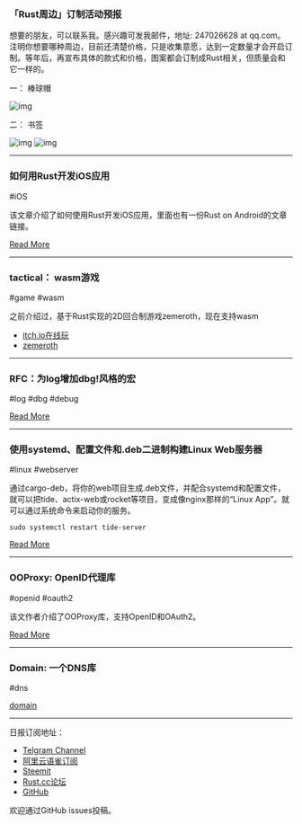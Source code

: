 ### 「Rust周边」订制活动预报

想要的朋友，可以联系我。感兴趣可发我邮件，地址: 247026628 at qq.com。注明你想要哪种周边，目前还清楚价格，只是收集意愿，达到一定数量才会开启订制。等年后，再宣布具体的款式和价格，图案都会订制成Rust相关，但质量会和它一样的。

一： 棒球帽

![img](https://wx3.sinaimg.cn/mw690/71684decly1fzplfsr5t9j20u012eqec.jpg)


二： 书签

![img](https://wx3.sinaimg.cn/mw690/71684decly1fzpm3n7hq9j20au0hkq8r.jpg)
![img](https://wx3.sinaimg.cn/mw690/71684decly1fzpm4ijiorj20lc180q6b.jpg)

---

### 如何用Rust开发iOS应用

#iOS

该文章介绍了如何使用Rust开发iOS应用，里面也有一份Rust on Android的文章链接。

[Read More](https://medium.com/visly/rust-on-ios-39f799b3c1dd)

---

### tactical： wasm游戏

#game #wasm

之前介绍过，基于Rust实现的2D回合制游戏zemeroth，现在支持wasm

- [itch.io在线玩](https://ozkriff.itch.io/zemeroth)
- [zemeroth](https://github.com/ozkriff/zemeroth)

---

### RFC：为log增加dbg!风格的宏

#log #dbg #debug

[Read More](https://github.com/rust-lang-nursery/log/pull/317)

---

### 使用systemd、配置文件和.deb二进制构建Linux Web服务器

#linux #webserver

通过cargo-deb，将你的web项目生成.deb文件，并配合systemd和配置文件，就可以把tide、actix-web或rocket等项目，变成像nginx那样的“Linux App”。就可以通过系统命令来启动你的服务。

```
sudo systemctl restart tide-server
```

[Read More](https://gill.net.in/posts/creating-web-server-deb-binary-with-rust/)

---

### OOProxy: OpenID代理库

#openid #oauth2

该文作者介绍了OOProxy库，支持OpenID和OAuth2。

[Read More](https://medium.com/hal24k-techblog/announcing-ooproxy-b041bab2bc85)

---

### Domain: 一个DNS库

#dns

[domain](https://github.com/NLnetLabs/domain)

---

日报订阅地址：

- [Telgram Channel](https://t.me/rust_daily_news )
- [阿里云语雀订阅](https://www.yuque.com/chaosbot/rustnews)
- [Steemit](https://steemit.com/@blackanger)
- [Rust.cc论坛](https://rust.cc)
- [GitHub](https://github.com/RustStudy/rust_daily_news)

欢迎通过GitHub issues投稿。